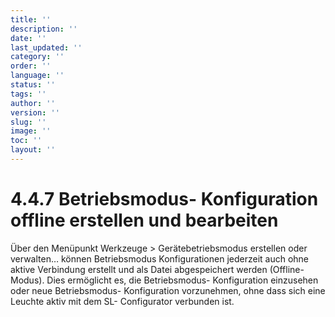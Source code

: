 ```yaml
---
title: ''
description: ''
date: ''
last_updated: ''
category: ''
order: ''
language: ''
status: ''
tags: ''
author: ''
version: ''
slug: ''
image: ''
toc: ''
layout: ''
---
```

# 4.4.7 Betriebsmodus- Konfiguration offline erstellen und bearbeiten

Über den Menüpunkt Werkzeuge > Gerätebetriebsmodus erstellen oder verwalten… können Betriebsmodus Konfigurationen jederzeit auch ohne aktive Verbindung erstellt und als Datei abgespeichert werden (Offline- Modus).
Dies ermöglicht es, die Betriebsmodus- Konfiguration einzusehen oder neue Betriebsmodus- Konfiguration vorzunehmen, ohne dass sich eine Leuchte aktiv mit dem SL- Configurator verbunden ist.
